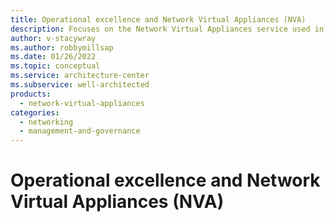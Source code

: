 ```yaml
---
title: Operational excellence and Network Virtual Appliances (NVA)
description: Focuses on the Network Virtual Appliances service used in the Networking solution to provide best-practice and configuration recommendations related to Operational excellence.
author: v-stacywray
ms.author: robbymillsap
ms.date: 01/26/2022
ms.topic: conceptual
ms.service: architecture-center
ms.subservice: well-architected
products:
  - network-virtual-appliances
categories:
  - networking
  - management-and-governance
---
```


# Operational excellence and Network Virtual Appliances (NVA)